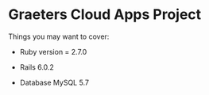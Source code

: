 # Graeters Cloud Apps Project

Things you may want to cover:

* Ruby version = 2.7.0

* Rails 6.0.2

* Database MySQL 5.7

